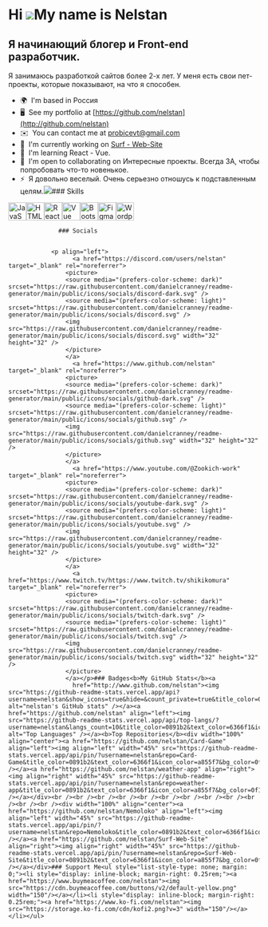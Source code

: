 Hi ![](https://user-images.githubusercontent.com/18350557/176309783-0785949b-9127-417c-8b55-ab5a4333674e.gif)My name is Nelstan
===============================================================================================================================

Я начинающий блогер и Front-end разработчик.
--------------------------------------------

Я занимаюсь разработкой сайтов более 2-х лет. У меня есть свои пет-проекты, которые показывают, на что я способен.

*   🌍  I'm based in Россия
*   🖥️  See my portfolio at [https://github.com/nelstan](http://github.com/nelstan)
*   ✉️  You can contact me at [probicevt@gmail.com](mailto:probicevt@gmail.com)
*   🚀  I'm currently working on [Surf - Web-Site](http://https://github.com/nelstan/Surf-Web-Site)
*   🧠  I'm learning React - Vue.
*   🤝  I'm open to collaborating on Интересные проекты. Всегда ЗА, чтобы попробовать что-то новенькое.
*   ⚡  Я довольно веселый. Очень серьезно отношусь к подставленным целям.<a href="https://www.twitch.tv/https://www.twitch.tv/shikikomura" target="_blank" rel="noreferrer"><img
                  src="https://img.shields.io/twitch/status/https://www.twitch.tv/shikikomura?logo=twitchsx&style=for-the-badge&color=a855f7&labelColor=0f172a&label=TWITCH+STATUS" /></a>### Skills 
<p align="left">
<a href="https://developer.mozilla.org/en-US/docs/Web/JavaScript" target="_blank" rel="noreferrer"><img src="https://raw.githubusercontent.com/danielcranney/readme-generator/main/public/icons/skills/javascript-colored.svg" width="36" height="36" alt="JavaScript" /></a><a href="https://developer.mozilla.org/en-US/docs/Glossary/HTML5" target="_blank" rel="noreferrer"><img src="https://raw.githubusercontent.com/danielcranney/readme-generator/main/public/icons/skills/html5-colored.svg" width="36" height="36" alt="HTML5" /></a><a href="https://reactjs.org/" target="_blank" rel="noreferrer"><img src="https://raw.githubusercontent.com/danielcranney/readme-generator/main/public/icons/skills/react-colored.svg" width="36" height="36" alt="React" /></a><a href="https://vuejs.org/" target="_blank" rel="noreferrer"><img src="https://raw.githubusercontent.com/danielcranney/readme-generator/main/public/icons/skills/vuejs-colored.svg" width="36" height="36" alt="Vue" /></a><a href="https://getbootstrap.com/" target="_blank" rel="noreferrer"><img src="https://raw.githubusercontent.com/danielcranney/readme-generator/main/public/icons/skills/bootstrap-colored.svg" width="36" height="36" alt="Bootstrap" /></a><a href="https://www.figma.com/" target="_blank" rel="noreferrer"><img src="https://raw.githubusercontent.com/danielcranney/readme-generator/main/public/icons/skills/figma-colored.svg" width="36" height="36" alt="Figma" /></a><a href="https://wordpress.com" target="_blank" rel="noreferrer"><img src="https://raw.githubusercontent.com/danielcranney/readme-generator/main/public/icons/skills/wordpress-colored.svg" width="36" height="36" alt="Wordpress" /></a>
                    </p>
                    
                  ### Socials
                  
                  
                <p align="left">
                      <a href="https://discord.com/users/nelstan" target="_blank" rel="noreferrer">
                    <picture>
                    <source media="(prefers-color-scheme: dark)" srcset="https://raw.githubusercontent.com/danielcranney/readme-generator/main/public/icons/socials/discord-dark.svg" />
                    <source media="(prefers-color-scheme: light)" srcset="https://raw.githubusercontent.com/danielcranney/readme-generator/main/public/icons/socials/discord.svg" />
                    <img src="https://raw.githubusercontent.com/danielcranney/readme-generator/main/public/icons/socials/discord.svg" width="32" height="32" />
                    </picture>
                    </a>
                      <a href="https://www.github.com/nelstan" target="_blank" rel="noreferrer">
                    <picture>
                    <source media="(prefers-color-scheme: dark)" srcset="https://raw.githubusercontent.com/danielcranney/readme-generator/main/public/icons/socials/github-dark.svg" />
                    <source media="(prefers-color-scheme: light)" srcset="https://raw.githubusercontent.com/danielcranney/readme-generator/main/public/icons/socials/github.svg" />
                    <img src="https://raw.githubusercontent.com/danielcranney/readme-generator/main/public/icons/socials/github.svg" width="32" height="32" />
                    </picture>
                    </a>
                      <a href="https://www.youtube.com/@Zookich-work" target="_blank" rel="noreferrer">
                    <picture>
                    <source media="(prefers-color-scheme: dark)" srcset="https://raw.githubusercontent.com/danielcranney/readme-generator/main/public/icons/socials/youtube-dark.svg" />
                    <source media="(prefers-color-scheme: light)" srcset="https://raw.githubusercontent.com/danielcranney/readme-generator/main/public/icons/socials/youtube.svg" />
                    <img src="https://raw.githubusercontent.com/danielcranney/readme-generator/main/public/icons/socials/youtube.svg" width="32" height="32" />
                    </picture>
                    </a>
                      <a href="https://www.twitch.tv/https://www.twitch.tv/shikikomura" target="_blank" rel="noreferrer">
                    <picture>
                    <source media="(prefers-color-scheme: dark)" srcset="https://raw.githubusercontent.com/danielcranney/readme-generator/main/public/icons/socials/twitch-dark.svg" />
                    <source media="(prefers-color-scheme: light)" srcset="https://raw.githubusercontent.com/danielcranney/readme-generator/main/public/icons/socials/twitch.svg" />
                    <img src="https://raw.githubusercontent.com/danielcranney/readme-generator/main/public/icons/socials/twitch.svg" width="32" height="32" />
                    </picture>
                    </a></p>### Badges<b>My GitHub Stats</b><a
                      href="http://www.github.com/nelstan"><img src="https://github-readme-stats.vercel.app/api?username=nelstan&show_icons=true&hide=&count_private=true&title_color=0891b2&text_color=6366f1&icon_color=a855f7&bg_color=0f172a&hide_border=true&show_icons=true" alt="nelstan's GitHub stats" /></a><a href="https://github.com/nelstan" align="left"><img src="https://github-readme-stats.vercel.app/api/top-langs/?username=nelstan&langs_count=10&title_color=0891b2&text_color=6366f1&icon_color=a855f7&bg_color=0f172a&hide_border=true&locale=en&custom_title=Top%20%Languages" alt="Top Languages" /></a><b>Top Repositories</b><div width="100%" align="center"><a href="https://github.com/nelstan/Card-Game" align="left"><img align="left" width="45%" src="https://github-readme-stats.vercel.app/api/pin/?username=nelstan&repo=Card-Game&title_color=0891b2&text_color=6366f1&icon_color=a855f7&bg_color=0f172a&hide_border=true&locale=en" /></a><a href="https://github.com/nelstan/weather-app" align="right"><img align="right" width="45%" src="https://github-readme-stats.vercel.app/api/pin/?username=nelstan&repo=weather-app&title_color=0891b2&text_color=6366f1&icon_color=a855f7&bg_color=0f172a&hide_border=true&locale=en" /></a></div><br /><br /><br /><br /><br /><br /><br /><br /><br /><br /><br /><br /><div width="100%" align="center"><a href="https://github.com/nelstan/Nemoloko" align="left"><img align="left" width="45%" src="https://github-readme-stats.vercel.app/api/pin/?username=nelstan&repo=Nemoloko&title_color=0891b2&text_color=6366f1&icon_color=a855f7&bg_color=0f172a&hide_border=true&locale=en" /></a><a href="https://github.com/nelstan/Surf-Web-Site" align="right"><img align="right" width="45%" src="https://github-readme-stats.vercel.app/api/pin/?username=nelstan&repo=Surf-Web-Site&title_color=0891b2&text_color=6366f1&icon_color=a855f7&bg_color=0f172a&hide_border=true&locale=en" /></a></div>### Support Me<ul style="list-style-type: none; margin: 0;"><li style="display: inline-block; margin-right: 0.25rem;"><a href="https://www.buymeacoffee.com/nelstan"><img src="https://cdn.buymeacoffee.com/buttons/v2/default-yellow.png" width="150"/></a></li><li style="display: inline-block; margin-right: 0.25rem;"><a href="https://www.ko-fi.com/nelstan"><img src="https://storage.ko-fi.com/cdn/kofi2.png?v=3" width="150"/></a></li></ul>
